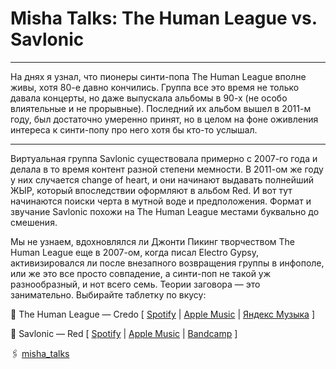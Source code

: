 # Misha Talks: The Human League vs. Savlonic

***
На днях я узнал, что пионеры синти-попа The Human League вполне живы, хотя 80-е давно кончились.
Группа все это время не только давала концерты, но даже выпускала альбомы в 90-х (не особо влиятельные и не прорывные).
Последний их альбом вышел в 2011-м году, был достаточно умеренно принят, но в целом на фоне оживления интереса к синти-попу про него хотя бы кто-то услышал.
***

Виртуальная группа Savlonic существовала примерно с 2007-го года и делала в то время контент разной степени мемности.
В 2011-ом же году у них случается change of heart, и они начинают выдавать полнейший ЖЫР, который впоследствии оформляют в альбом Red.
И вот тут начинаются поиски черта в мутной воде и предположения. Формат и звучание Savlonic похожи на The Human League местами буквально до смешения.

Мы не узнаем, вдохновлялся ли Джонти Пикинг творчеством The Human League еще в 2007-ом, когда писал Electro Gypsy, активизировался ли после внезапного возвращения группы в инфополе, или же это все просто совпадение, а синти-поп не такой уж разнообразный, и нот всего семь.
Теории заговора — это занимательно. Выбирайте таблетку по вкусу:

🔵 The Human League — Credo [
[Spotify](https://open.spotify.com/album/7b4PTXA8vvUSkXrK6j2CWO?si=97hYqYU8RfCgQ0i0EkiydA) |
[Apple Music](https://music.apple.com/tr/album/credo/420702667) |
[Яндекс Музыка](https://music.yandex.com/album/217630)
]

🔴 Savlonic — Red [
[Spotify](https://open.spotify.com/album/0Z39aY7UiB0qYn5e1x5HHs?si=cSY2zfPTR9ubc5c2CDsWDw) |
[Apple Music](https://music.apple.com/tr/album/red/909168022) |
[Bandcamp](https://weebl.bandcamp.com/album/red)
]

🖇️ [misha_talks](https://t.me/misha_talks/15)
